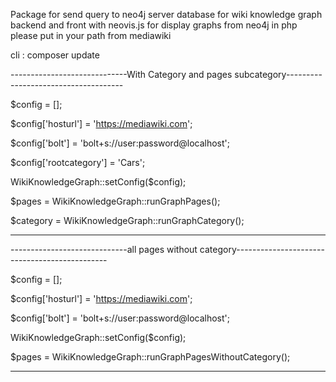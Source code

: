 Package for send query to neo4j server database for wiki knowledge graph backend and front with neovis.js for display graphs from neo4j in php
please put 
in your path from mediawiki

cli : composer update


-----------------------------With Category and pages subcategory-------------------------------------

$config = [];

$config['hosturl'] = 'https://mediawiki.com';

$config['bolt'] = 'bolt+s://user:password@localhost';

$config['rootcategory'] = 'Cars';



WikiKnowledgeGraph::setConfig($config);

$pages = WikiKnowledgeGraph::runGraphPages();

$category = WikiKnowledgeGraph::runGraphCategory();


-----------------------------------------------------------------------------------------------------



-----------------------------all pages without category----------------------------------------------

$config = [];

$config['hosturl'] = 'https://mediawiki.com';

$config['bolt'] = 'bolt+s://user:password@localhost';



WikiKnowledgeGraph::setConfig($config);

$pages = WikiKnowledgeGraph::runGraphPagesWithoutCategory();



-----------------------------------------------------------------------------------------------------

